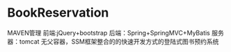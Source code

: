 # BookReservation
MAVEN管理 
 前端:jQuery+bootstrap 
 后端：Spring+SpringMVC+MyBatis
 服务器：tomcat
 无父容器，SSM框架整合的的快速开发方式的登陆式图书预约系统
  

